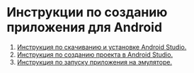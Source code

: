 # Инструкции по созданию приложения для Android

1. [Инструкция по скачиванию и установке Android Studio.](android_studio/inctruction1.md) 
2. [Инструкция по созданию проекта в Android Studio.](project_creation/inctruction2.md) 
3. [Инструкция по запуску приложения на эмуляторе.](emulator/inctruction3.md) 
